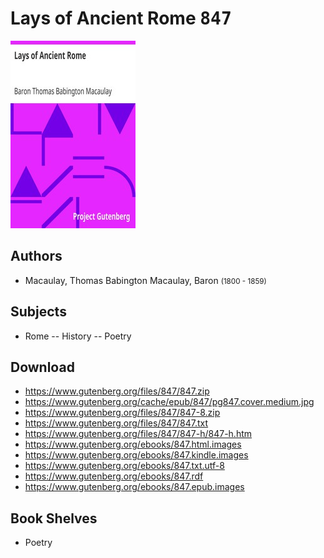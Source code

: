 # Lays of Ancient Rome <kbd>847</kbd>

![](./cover.medium.jpg "")

## Authors


 - Macaulay, Thomas Babington Macaulay, Baron <small>(1800 - 1859)</small>

## Subjects


 - Rome -- History -- Poetry

## Download


 - https://www.gutenberg.org/files/847/847.zip
 - https://www.gutenberg.org/cache/epub/847/pg847.cover.medium.jpg
 - https://www.gutenberg.org/files/847/847-8.zip
 - https://www.gutenberg.org/files/847/847.txt
 - https://www.gutenberg.org/files/847/847-h/847-h.htm
 - https://www.gutenberg.org/ebooks/847.html.images
 - https://www.gutenberg.org/ebooks/847.kindle.images
 - https://www.gutenberg.org/ebooks/847.txt.utf-8
 - https://www.gutenberg.org/ebooks/847.rdf
 - https://www.gutenberg.org/ebooks/847.epub.images

## Book Shelves


 - Poetry
